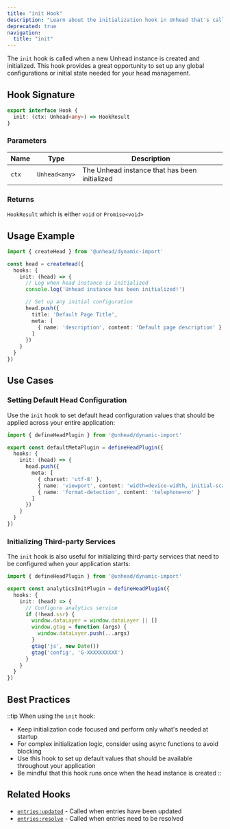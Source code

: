 ```yaml
---
title: "init Hook"
description: "Learn about the initialization hook in Unhead that's called when a head instance is created"
deprecated: true
navigation:
  title: "init"
---
```


The `init` hook is called when a new Unhead instance is created and initialized. This hook provides a great opportunity to set up any global configurations or initial state needed for your head management.

## Hook Signature

```ts
export interface Hook {
  init: (ctx: Unhead<any>) => HookResult
}
```

### Parameters

| Name | Type | Description |
|------|------|-------------|
| `ctx` | `Unhead<any>` | The Unhead instance that has been initialized |

### Returns

`HookResult` which is either `void` or `Promise<void>`

## Usage Example

```ts
import { createHead } from '@unhead/dynamic-import'

const head = createHead({
  hooks: {
    init: (head) => {
      // Log when head instance is initialized
      console.log('Unhead instance has been initialized!')

      // Set up any initial configuration
      head.push({
        title: 'Default Page Title',
        meta: [
          { name: 'description', content: 'Default page description' }
        ]
      })
    }
  }
})
```

## Use Cases

### Setting Default Head Configuration

Use the `init` hook to set default head configuration values that should be applied across your entire application:

```ts
import { defineHeadPlugin } from '@unhead/dynamic-import'

export const defaultMetaPlugin = defineHeadPlugin({
  hooks: {
    init: (head) => {
      head.push({
        meta: [
          { charset: 'utf-8' },
          { name: 'viewport', content: 'width=device-width, initial-scale=1' },
          { name: 'format-detection', content: 'telephone=no' }
        ]
      })
    }
  }
})
```

### Initializing Third-party Services

The `init` hook is also useful for initializing third-party services that need to be configured when your application starts:

```ts
import { defineHeadPlugin } from '@unhead/dynamic-import'

export const analyticsInitPlugin = defineHeadPlugin({
  hooks: {
    init: (head) => {
      // Configure analytics service
      if (!head.ssr) {
        window.dataLayer = window.dataLayer || []
        window.gtag = function (args) {
          window.dataLayer.push(...args)
        }
        gtag('js', new Date())
        gtag('config', 'G-XXXXXXXXXX')
      }
    }
  }
})
```

## Best Practices

::tip
When using the `init` hook:

- Keep initialization code focused and perform only what's needed at startup
- For complex initialization logic, consider using async functions to avoid blocking
- Use this hook to set up default values that should be available throughout your application
- Be mindful that this hook runs once when the head instance is created
::

## Related Hooks

- [`entries:updated`](/api/hooks/entries-updated) - Called when entries have been updated
- [`entries:resolve`](/api/hooks/entries-resolve) - Called when entries need to be resolved
